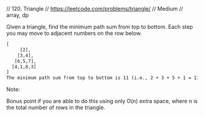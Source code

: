 
// 120. Triangle
// https://leetcode.com/problems/triangle/
// Medium
// array, dp

Given a triangle, find the minimum path sum from top to bottom. Each step you may move to adjacent numbers on the row below.
```html
[
     [2],
    [3,4],
   [6,5,7],
  [4,1,8,3]
]
The minimum path sum from top to bottom is 11 (i.e., 2 + 3 + 5 + 1 = 11).

```
Note:

Bonus point if you are able to do this using only O(n) extra space, where n is the total number of rows in the triangle.
